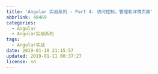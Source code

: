 ```yaml
---
title: 'Angular 实战系列 - Part 4: 访问控制，管理和详情页面'
abbrlink: 48469
categories:
  - Angular
  - Angular实战系列
tags:
  - Angular实战
date: 2019-01-10 21:15:57
updated: 2019-01-11 00:37:27
license: nd
---
```

